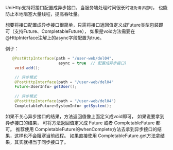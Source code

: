 
UniHttp支持将接口配置成异步接口，当服务端处理时间很长时`避免请求超时`， 也能防止本地阻塞大量线程，提高吞吐量。

想要将接口配置成异步接口很简单，只需将接口返回值定义成Future类型包装即可（支持Future、CompletableFuture）， 如果是void方法需要在 @HttpInterface注解上的async字段配置为true。

例子：

```java
   @PostHttpInterface(path = "/user-web/del04",
                       async = true  // 配置成异步接口)
    void add();

    // 异步模式
    @PostHttpInterface(path = "/user-web/del04"
    Future<UserInfo> getUser();
    
    // 异步模式
    @PostHttpInterface(path = "/user-web/del04")
    CompletableFuture<SystemInfo> getSystem();

```

如果不关心异步接口的结果，方法返回值像上面定义成void即可， 如果说要拿到异步接口的结果， 可将方法返回值定义成 Future 或者 CompletableFuture 都可。 推荐使用  CompletableFuture的whenComplete方法去拿到异步接口的结果，这样也不会阻塞当前线程。 如果直接使用  CompletableFuture.get方法拿结果，其实就相当于同步接口了。
